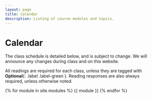 ```yaml
---
layout: page
title: Calendar
description: Listing of course modules and topics.
---
```


# Calendar

The class schedule is detailed below, and is subject to change. We will announce any changes during class and on this website.

All readings are required for each class, unless they are tagged with **Optional**{: .label .label-green }. Reading responses are also always required, unless otherwise noted.


{% for module in site.modules %}
{{ module }}
{% endfor %}
